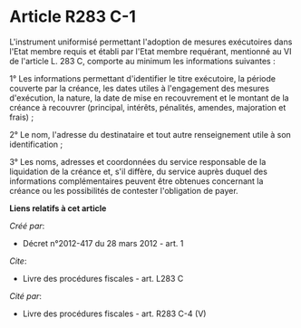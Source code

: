 # Article R283 C-1

L'instrument uniformisé permettant l'adoption de mesures exécutoires dans l'Etat membre requis et établi par l'Etat membre
requérant, mentionné au VI de l'article L. 283 C, comporte au minimum les informations suivantes :

1° Les informations permettant d'identifier le titre exécutoire, la période couverte par la créance, les dates utiles à
l'engagement des mesures d'exécution, la nature, la date de mise en recouvrement et le montant de la créance à recouvrer
(principal, intérêts, pénalités, amendes, majoration et frais) ;

2° Le nom, l'adresse du destinataire et tout autre renseignement utile à son identification ;

3° Les noms, adresses et coordonnées du service responsable de la liquidation de la créance et, s'il diffère, du service
auprès duquel des informations complémentaires peuvent être obtenues concernant la créance ou les possibilités de contester
l'obligation de payer.

**Liens relatifs à cet article**

_Créé par_:

  - Décret n°2012-417 du 28 mars 2012 - art. 1

_Cite_:

  - Livre des procédures fiscales - art. L283 C

_Cité par_:

  - Livre des procédures fiscales - art. R283 C-4 (V)
